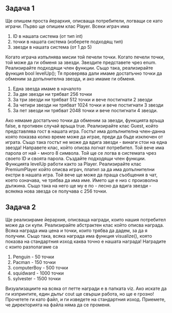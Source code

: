 ## Задача 1
Ще опишем проста йерархия, описваща потребители, логващи се като играчи.
Първо ще опишем клас Player. Всеки играч има
1. ID в нашата система (от тип int)
2. точки в нашата система (изберете подходящ тип)
3. звезди в нашата система (от 1 до 5)

Когато играча изпълнява мисии той печели точки. Когато печели точки, той може
да ги обменя за звезди. Звездите представете чрез enum. Реализирайте подходящи
член функции. Също така, реализирайте функция bool levelUp(); Тя проверява
дали имаме достатъчно точки да обменим за допълнителна звезда, и ако имаме ги
обменя.

1. Една звезда имаме в началото
2. За две звезди ни трябват 256 точки
3. За три звезди ни трябват 512 точки и вече постигнати 2 звезди
4. За четири звезди ни трябват 1024 точки и вече постигнати 3 звезди
5. За пет звезди ни трябват 2048 точки и вече постигнати 4 звезди.

Ако нямаме достатъчно точки да обменим за звезди, функцията връща false, в
противен случай връща true.
Реализирайте клас Guest, който представлява гост в нашата игра. Гостът има
допълнителна член-данна която показва колко време може да играе, преди да бъде
изключен от играта. Също така гостът не може да вдига звезди - винаги стои на
една звезда!
Направете клас, който описва логнат потребител. Той вече има парола от най -
много 8 символа. Той ще се логва в системата чрез своето ID и своята парола.
Създайте подходящи член функции. Функцията levelUp работи както за Player.
Реализирайте клас PremiumPlayer който описва играч, платил за да има
допълнителни екстри в нашата игра. Той вече ще може да праща съобщения в чат,
което означава, че трябва да има име. Името ще е низ с произволна дължина.
Също така на него ще му е по - лесно да вдига звезди - всякяка нова звезда се
получава с 256 точки.

## Задача 2
Ще реализираме йерархия, описваща награди, които нашия потребител може да си
купи. Реализирайте абстрактен клас който описва награда. Всяка награда има
цена и точки, които трябва да дадем, за да я получим. Също така, всяка награда
има функция visualize(), която показва на стандартния изход каква точно е нашата
награда!
Наградите с които разполагаме са
1. Penguin - 50 точки
2. Pacman - 150 точки
3. computerBoy - 500 точки
4. squidward - 1000 точки
5. sylvester - 1500 точки

Визуализациите на всяка от петте награди е в папката viz. Ако искате да ги
изпринтите, един дълъг cout ще свърши работа, но ще е грозно! Прочетете ги като
файл, и ги изведете на стандартния изход. Приемете, че директорията на файла
няма да се променя.
